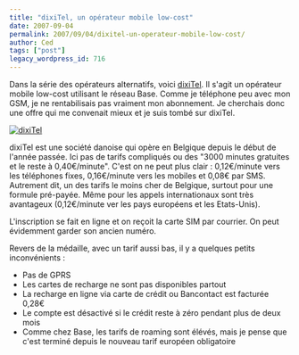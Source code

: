 ```yaml
---
title: "dixiTel, un opérateur mobile low-cost"
date: 2007-09-04
permalink: 2007/09/04/dixitel-un-operateur-mobile-low-cost/
author: Ced
tags: ["post"]
legacy_wordpress_id: 716
---
```


Dans la série des opérateurs alternatifs, voici [dixiTel](http://www.dixitel.be). Il s'agit un opérateur mobile low-cost utilisant le réseau Base. Comme je téléphone peu avec mon GSM, je ne rentabilisais pas vraiment mon abonnement. Je cherchais donc une offre qui me convenait mieux et je suis tombé sur dixiTel.

<a href="http://www.dixitel.be" title="dixiTel"><img src="https://64k.be/wp-content/uploads/2007/09/dixitel.gif" alt="dixiTel" /></a>

<!-- excerpt -->

dixiTel est une société danoise qui opère en Belgique depuis le début de l'année passée. Ici pas de tarifs compliqués ou des "3000 minutes gratuites et le reste à 0,40€/minute". C'est on ne peut plus clair : 0,12€/minute vers les téléphones fixes, 0,16€/minute vers les mobiles et 0,08€ par SMS. Autrement dit, un des tarifs le moins cher de Belgique, surtout pour une formule pré-payée. Même pour les appels internationaux sont très avantageux (0,12€/minute ver les pays européens et les Etats-Unis).

L'inscription se fait en ligne et on reçoit la carte SIM par courrier. On peut évidemment garder son ancien numéro.

Revers de la médaille, avec un tarif aussi bas, il y a quelques petits inconvénients :
<ul>
	<li>Pas de GPRS</li>
	<li>Les cartes de recharge ne sont pas disponibles partout</li>
	<li>La recharge en ligne via carte de crédit ou Bancontact est facturée 0,28€</li>
	<li>Le compte est désactivé si le crédit reste à zéro pendant plus de deux mois</li>
	<li>Comme chez Base, les tarifs de roaming sont élévés, mais je pense que c'est terminé depuis le nouveau tarif européen obligatoire</li>
</ul>
